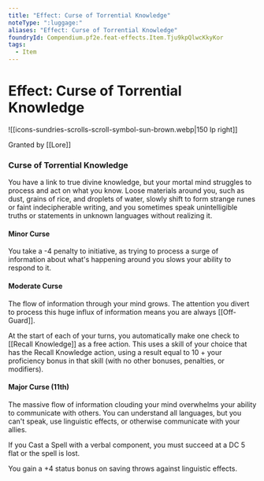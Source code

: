 ```yaml
---
title: "Effect: Curse of Torrential Knowledge"
noteType: ":luggage:"
aliases: "Effect: Curse of Torrential Knowledge"
foundryId: Compendium.pf2e.feat-effects.Item.Tju9kpQlwcKkyKor
tags:
  - Item
---
```


# Effect: Curse of Torrential Knowledge
![[icons-sundries-scrolls-scroll-symbol-sun-brown.webp|150 lp right]]

Granted by [[Lore]]

### Curse of Torrential Knowledge

You have a link to true divine knowledge, but your mortal mind struggles to process and act on what you know. Loose materials around you, such as dust, grains of rice, and droplets of water, slowly shift to form strange runes or faint indecipherable writing, and you sometimes speak unintelligible truths or statements in unknown languages without realizing it.

#### Minor Curse

You take a -4 penalty to initiative, as trying to process a surge of information about what's happening around you slows your ability to respond to it.

#### Moderate Curse

The flow of information through your mind grows. The attention you divert to process this huge influx of information means you are always [[Off-Guard]].

At the start of each of your turns, you automatically make one check to [[Recall Knowledge]] as a free action. This uses a skill of your choice that has the Recall Knowledge action, using a result equal to 10 + your proficiency bonus in that skill (with no other bonuses, penalties, or modifiers).

#### Major Curse (11th)

The massive flow of information clouding your mind overwhelms your ability to communicate with others. You can understand all languages, but you can't speak, use linguistic effects, or otherwise communicate with your allies.

If you Cast a Spell with a verbal component, you must succeed at a DC 5 flat or the spell is lost.

You gain a +4 status bonus on saving throws against linguistic effects.
